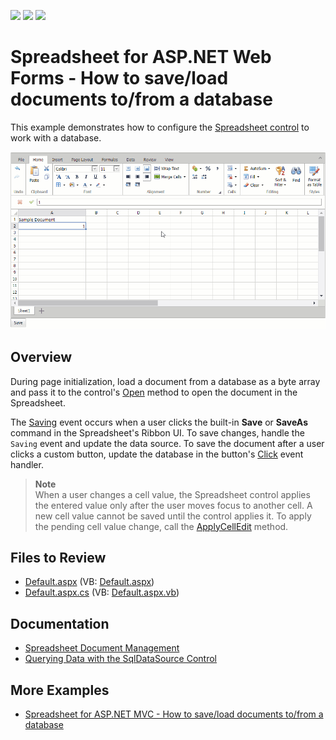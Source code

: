 <!-- default badges list -->
![](https://img.shields.io/endpoint?url=https://codecentral.devexpress.com/api/v1/VersionRange/128548010/18.1.10%2B)
[![](https://img.shields.io/badge/Open_in_DevExpress_Support_Center-FF7200?style=flat-square&logo=DevExpress&logoColor=white)](https://supportcenter.devexpress.com/ticket/details/T190812)
[![](https://img.shields.io/badge/📖_How_to_use_DevExpress_Examples-e9f6fc?style=flat-square)](https://docs.devexpress.com/GeneralInformation/403183)
<!-- default badges end -->
# Spreadsheet for ASP.NET Web Forms - How to save/load documents to/from a database

This example demonstrates how to configure the [Spreadsheet control](https://docs.devexpress.com/AspNet/16157/components/spreadsheet) to work with a database. 

![Connect Spreadsheet to Database](save-to-database.gif)

## Overview

During page initialization, load a document from a database as a byte array and pass it to the control's [Open](https://docs.devexpress.com/AspNet/DevExpress.Web.ASPxSpreadsheet.ASPxSpreadsheet.Open(System.String-DevExpress.Spreadsheet.DocumentFormat-System.Func-System.Byte---)) method to open the document in the Spreadsheet.

The [Saving](https://docs.devexpress.com/AspNet/DevExpress.Web.ASPxSpreadsheet.ASPxSpreadsheet.Saving) event occurs when a user clicks the built-in **Save** or **SaveAs** command in the Spreadsheet's Ribbon UI. To save changes, handle the `Saving` event and update the data source. To save the document after a user clicks a custom button, update the database in the button's [Click](https://docs.devexpress.com/AspNet/DevExpress.Web.ASPxButton.Click?p=netframework) event handler.

> **Note**  
> When a user changes a cell value, the Spreadsheet control applies the entered value only after the user moves focus to another cell. A new cell value cannot be saved until the control applies it. To apply the pending cell value change, call the [ApplyCellEdit](https://docs.devexpress.com/AspNet/js-ASPxClientSpreadsheet.ApplyCellEdit?p=netframework) method.

## Files to Review
* [Default.aspx](./CS/ASPxSpreadsheetBinding/Default.aspx) (VB: [Default.aspx](./VB/ASPxSpreadsheetBinding/Default.aspx))
* [Default.aspx.cs](./CS/ASPxSpreadsheetBinding/Default.aspx.cs) (VB: [Default.aspx.vb](./VB/ASPxSpreadsheetBinding/Default.aspx.vb))

## Documentation

* [Spreadsheet Document Management](https://docs.devexpress.com/AspNet/116406/components/spreadsheet/document-management)
* [Querying Data with the SqlDataSource Control](https://learn.microsoft.com/en-us/aspnet/web-forms/overview/data-access/accessing-the-database-directly-from-an-aspnet-page/querying-data-with-the-sqldatasource-control-cs)

## More Examples

* [Spreadsheet for ASP.NET MVC - How to save/load documents to/from a database](https://github.com/DevExpress-Examples/asp-net-mvc-spreadsheet-work-with-database)
